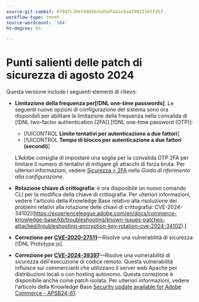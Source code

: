 ```yaml
---
source-git-commit: 07947c20ef49d1b3ad5df441c0a47982216ff36f
workflow-type: tm+mt
source-wordcount: '164'
ht-degree: 0%

---
```

# Punti salienti delle patch di sicurezza di agosto 2024

Questa versione include i seguenti elementi di rilievo:

* **Limitazione della frequenza per[!DNL one-time passwords]**. Le seguenti nuove opzioni di configurazione del sistema sono ora disponibili per abilitare la limitazione della frequenza nella convalida di [!DNL two-factor authentication (2FA)] [!DNL one-time password (OTP)]:

   * [!UICONTROL **Limite tentativi per autenticazione a due fattori**]
   * [!UICONTROL **Tempo di blocco per autenticazione a due fattori (secondi)**]

  L’Adobe consiglia di impostare una soglia per la convalida OTP 2FA per limitare il numero di tentativi di mitigare gli attacchi di forza bruta. Per ulteriori informazioni, vedere [Sicurezza > 2FA](https://experienceleague.adobe.com/en/docs/commerce-admin/config/security/2fa) nella _Guida di riferimento alla configurazione_. <!-- AC-12095 -->

* **Rotazione chiave di crittografia**: è ora disponibile un nuovo comando CLI per la modifica della chiave di crittografia. Per ulteriori informazioni, vedere l&#39;articolo della Knowledge Base relativo alla risoluzione dei problemi relativi alla rotazione delle chiavi di crittografia: CVE-2024-34102](https://experienceleague.adobe.com/en/docs/commerce-knowledge-base/kb/troubleshooting/known-issues-patches-attached/troubleshooting-encryption-key-rotation-cve-2024-34102).[

* **Correzione per [CVE-2020-27511](https://nvd.nist.gov/vuln/detail/CVE-2020-27511)**—Risolve una vulnerabilità di sicurezza [!DNL Prototype.js].<!-- AC-11936 -->

* **Correzione per [CVE-2024-39397](https://nvd.nist.gov/vuln/detail/CVE-2024-39397)**—Risolve una vulnerabilità di sicurezza dell&#39;esecuzione di codice remoto. Questa vulnerabilità influisce sui commercianti che utilizzano il server web Apache per distribuzioni locali o con hosting autonomo. Questa correzione è disponibile anche come patch isolata. Per ulteriori informazioni, vedere l&#39;articolo della Knowledge Base [Security update available for Adobe Commerce - APSB24-61](https://experienceleague.adobe.com/en/docs/commerce-knowledge-base/kb/troubleshooting/known-issues-patches-attached/security-update-available-for-adobe-commerce-apsb24-61).<!-- ACSD-60551 -->
